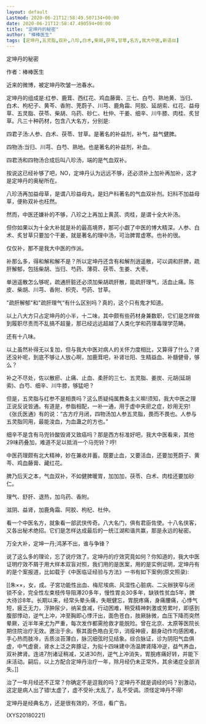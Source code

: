 ```yaml
---
layout: default
Lastmod: 2020-06-21T12:58:49.507134+00:00
date: 2020-06-21T12:58:47.490594+00:00
title: "定坤丹的秘密"
author: "棒棒医生"
tags: [定坤丹,五灵脂,双补,八珍,白术,柴胡,茯苓,甘草,名方,我大中医,新语丝]
---
```


定坤丹的秘密

作者：棒棒医生

近来的微博，被定坤丹吹皱一池春水。

定坤丹的组成是:红参、鹿茸、西红花、鸡血藤膏、三七、白芍、熟地黄、当归、白术、枸杞子、黄芩、香附、茺蔚子、川芎、鹿角霜、阿胶、延胡索、红花、益母草、五灵脂、茯苓、柴胡、乌药、砂仁、杜仲、干姜、细辛、川牛膝、肉桂、炙甘草。凡三十种药材，包含八大名方，分别是:

四君子汤:人参、白术、茯苓、甘草。是著名的补益剂，补气，益气健脾。

四物汤:当归、川芎、白芍、熟地。也是著名的补益剂，补血。

四君汤和四物汤合成后叫八珍汤，端的是气血双补。

按说这已经补够了吧，NO，定坤丹认为远远不够，还必须补上加补再加补，这才是定坤丹的奥秘所在。

八珍汤再加益母草，是谓八珍益母丸，是妇产科著名的气血双补剂。妇科不加益母草，便称双补也枉然。

然而，中医还嫌补的不够，八珍之上再加上黄芪、肉桂，是谓十全大补汤。

但你如果以为十全大补就是补的最高境界，那可小觑了中医的博大精深。人参、白术、炙甘草只要加个干姜，就是著名的理中汤，可治脾胃虚寒。也补的很。

仅仅补，那不是我大中医的作派。

补那么多，得和解和解不是？所以定坤丹还含有和解剂逍遥散，可以调和肝脾，疏肝解郁，包括柴胡、当归、芍药、薄荷、茯苓、生姜、大枣。

单逍遥散怎么够呢，疏通肝脏还必须加柴胡疏肝散，能疏肝理气，活血止痛。陈皮、柴胡、川芎、香附、枳壳、芍药、甘草。

"疏肝解郁"和"疏肝理气“有什么区别吗？真的，这个只有鬼才知道。

以上八大方只占定坤丹的小半，十二味，其中颇有些药材身兼数职，它们是怎样做到履职尽责而不乱搞不超量，那已经远远超越了人类化学和药理毒理学范畴。

还有十八味。

以上虽然补得无以复加，但与我大中医对病人的关怀力度相比，又算得了什么？肾还没补呢，到底不够让人放心啊，加鹿茸吧，补肾壮阳、生精益血、补髓健骨，够么？

补之不尽处，佐以散瘀、止痛、止血、柔肝的三七、五灵脂、姜炭、元胡(延胡索)、白芍、细辛、川牛膝，够猛吧？

但是，五灵脂与红参不是相畏吗？这么质疑纯属教条主义嘛!须知，我大中医之理正说反说皆通。有道是，参脂相配，一补一通，用于虚中夹瘀之症，妙用无穷!《张氏医通》有的说：“古方疗月闭，四物汤加人参五灵脂，畏而不畏也。人参与五灵脂同用，最能浚血，为血蛊之的方也。”

细辛不是含有马兜铃酸毁肾又致癌吗？那是西方标准好吧，我大中医看来，其他29味药叠加，难道不足以抵消一个马兜铃？哼!

中医药理颇有北大精神，妙在兼收并蓄。既要止血，又要活血，还要加茺蔚子、黄芩、鸡血藤膏、藏红花。

脾乃后天之本，气血双补，不如健脾暖胃，加加加，茯苓、白术、肉桂还要加砂仁。

理气、舒肝、退热，加乌药、香附。

滋阴、益肾，加鹿角霜、阿胶、枸杞、杜仲。

看一个中医名方，就象看一部武侠传奇。八大名门，俱有君臣佐使。十八名侠客，又各出秘术绝招。它们是怎样达成最后的一统江湖和谐共赢，那是永远的秘密。

万全大补，定坤一丹;鸿茅不出，谁与争锋？

说了这么多的理论，忘了说疗效了。定坤丹的疗效究竟如何？你知道的，我大中医证明疗效不屑于用大样本双盲对照，我们用的是医案，用的是实例证明，定坤丹有的是个案报道，比如载于《中医临证经验与方法》一书有如下案例(原文照录):

[[朱××，女，成。子宮功能性出血、梅尼埃病、风湿性心脏病、二尖辦狭窄与闭锁不全，完全性左束枝传导阻滞20多年，慢性胃炎30多年，缺铁性贫血5年，脾大待诊8年。长期以来，经常头晕头痛，失眠健忘，胃脘疼痛，身痛腰痛，心悸气短，疲乏无力，浮肿尿少，纳呆食减，行动困难，稍受精神刺激或劳累吋，即感到腹部悸动，逆气上冲，冲至胸即心悸汗出，面色苍白，肢厥脉微，血压下降而突然晕厥，近半年来尤为严重，每次发作都需抢救才能脱险。曾在北京、太原等医院长期住院治疗无效。邀治于余。察其面色皓白无华，消瘦神疲，翻身动作均感困难，手心热而肢冷，舌质淡苔薄白，脉沉细弦时见结象。综合脉证，诊为阴阳气血俱虚，中气虚衰，肾水上泛之奔豚证，为拟十四味建中汤温脾肾降冲逆，益气养血，双补脾肾。连进7剂诸证稍减，又进30剂，逆气上冲消失，胃脘疼痛好转，并能下床活动。嗣后，以上方配合定坤丹治疗一年，除月经仍未正常外，其余诸症全部消失。]]

治了一年月经还不正常？你确定不是逗我的吗？定坤丹不就是调经的吗？别激动，这定是病人出了错!太虚了，虚不受补;太乱了，乱不受调。须怪定坤丹不得!

定坤丹是经典名方，还是很有效的，不信，看广告。

(XYS20180221)

